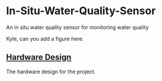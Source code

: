 # In-Situ-Water-Quality-Sensor
An in situ water quality sensor for monitoring water quality



Kyle, can you add a figure here. 




## [Hardware Design](hardware_design)
The hardware design for the project.






























